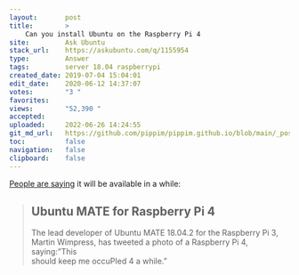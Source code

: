 ```yaml
---
layout:       post
title:        >
    Can you install Ubuntu on the Raspberry Pi 4
site:         Ask Ubuntu
stack_url:    https://askubuntu.com/q/1155954
type:         Answer
tags:         server 18.04 raspberrypi
created_date: 2019-07-04 15:04:01
edit_date:    2020-06-12 14:37:07
votes:        "3 "
favorites:    
views:        "52,390 "
accepted:     
uploaded:     2022-06-26 14:24:55
git_md_url:   https://github.com/pippim/pippim.github.io/blob/main/_posts/2019/2019-07-04-Can-you-install-Ubuntu-on-the-Raspberry-Pi-4.md
toc:          false
navigation:   false
clipboard:    false
---
```


[People are saying][1] it will be available in a while:

> ## Ubuntu MATE for Raspberry Pi 4  
>   
> The lead developer of  Ubuntu MATE 18.04.2 for the Raspberry Pi 3,  
> Martin Wimpress, has tweeted a photo of a Raspberry Pi 4, saying:”This  
> should keep me occuPIed 4 a while.”  


  [1]: https://www.electronicsweekly.com/news/business/ubuntu-mate-raspberry-pi-4-2019-07/
